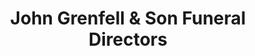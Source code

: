 ---
title: "John Grenfell & Son Funeral Directors"
url: /bedlington/john-grenfell-und-son-funeral-directors/
shop: Bestattungen
---